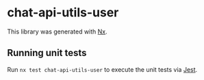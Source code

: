 # chat-api-utils-user

This library was generated with [Nx](https://nx.dev).

## Running unit tests

Run `nx test chat-api-utils-user` to execute the unit tests via [Jest](https://jestjs.io).
